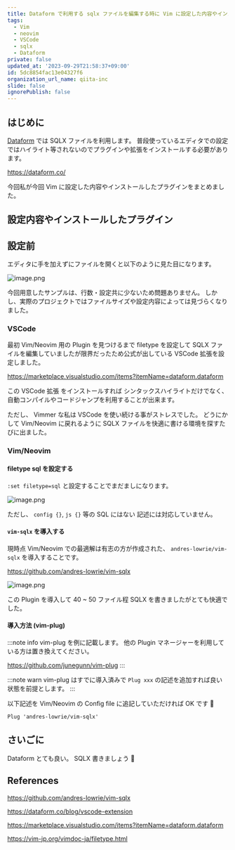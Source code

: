 ```yaml
---
title: Dataform で利用する sqlx ファイルを編集する時に Vim に設定した内容やインストールしたプラグイン
tags:
  - Vim
  - neovim
  - VSCode
  - sqlx
  - Dataform
private: false
updated_at: '2023-09-29T21:58:37+09:00'
id: 5dc8854fac13e04327f6
organization_url_name: qiita-inc
slide: false
ignorePublish: false
---
```


## はじめに

[Dataform](https://dataform.co/) では SQLX ファイルを利用します。
普段使っているエディタでの設定ではハイライト等されないのでプラグインや拡張をインストールする必要があります。

https://dataform.co/

今回私が今回 Vim に設定した内容やインストールしたプラグインをまとめました。

## 設定内容やインストールしたプラグイン

## 設定前

エディタに手を加えずにファイルを開くと以下のように見た目になります。

![image.png](https://qiita-image-store.s3.ap-northeast-1.amazonaws.com/0/55950/373a33f5-4af6-ef2c-bce2-14840abdf039.png)

今回用意したサンプルは、行数・設定共に少ないため問題ありません。
しかし、実際のプロジェクトではファイルサイズや設定内容によっては見づらくなりました。

### VSCode

最初 Vim/Neovim 用の Plugin を見つけるまで filetype を設定して SQLX ファイルを編集していましたが限界だったため公式が出している VSCode 拡張を設定しました。

https://marketplace.visualstudio.com/items?itemName=dataform.dataform

この VSCode 拡張 をインストールすれば シンタックスハイライトだけでなく、
自動コンパイルやコードジャンプを利用することが出来ます。

ただし、 Vimmer な私は VSCode を使い続ける事がストレスでした。
どうにかして Vim/Neovim に戻れるように SQLX ファイルを快適に書ける環境を探すたびに出ました。

### Vim/Neovim

#### filetype sql を設定する

`:set filetype=sql` と設定することでまだましになります。

![image.png](https://qiita-image-store.s3.ap-northeast-1.amazonaws.com/0/55950/38e19808-c445-4ded-4bdb-32843b98fd0e.png)

ただし、 `config {}`, `js {}` 等の SQL にはない 記述には対応していません。

#### `vim-sqlx` を導入する

現時点 Vim/Neovim での最適解は有志の方が作成された、 `andres-lowrie/vim-sqlx` を導入することです。

https://github.com/andres-lowrie/vim-sqlx

![image.png](https://qiita-image-store.s3.ap-northeast-1.amazonaws.com/0/55950/441bc447-a2ca-704f-096c-03edb3440ee2.png)

この Plugin を導入して 40 ~ 50 ファイル程 SQLX を書きましたがとても快適でした。

#### 導入方法 (vim-plug)

:::note info
vim-plug を例に記載します。
他の Plugin マネージャーを利用している方は置き換えてください。

https://github.com/junegunn/vim-plug
:::

:::note warn
vim-plug はすでに導入済みで `Plug xxx` の記述を追加すれば良い状態を前提とします。
:::

以下記述を Vim/Neovim の Config file に追記していただければ OK です :tada:

```vim:
Plug 'andres-lowrie/vim-sqlx'
```

## さいごに

Dataform とても良い。
SQLX 書きましょう :muscle:

## References

https://github.com/andres-lowrie/vim-sqlx

https://dataform.co/blog/vscode-extension

https://marketplace.visualstudio.com/items?itemName=dataform.dataform

https://vim-jp.org/vimdoc-ja/filetype.html
